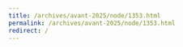 ```yaml
---
title: /archives/avant-2025/node/1353.html
permalink: /archives/avant-2025/node/1353.html
redirect: /
---
```

